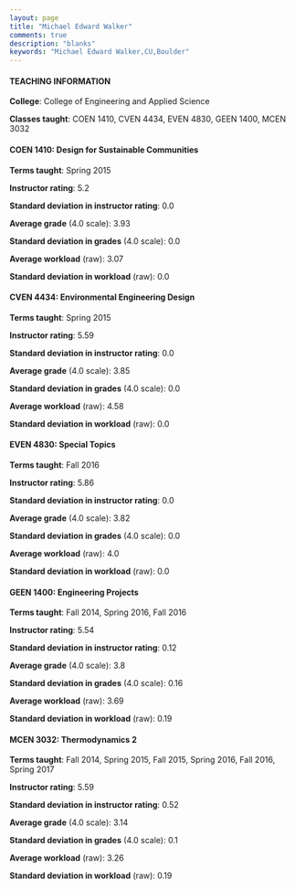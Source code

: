 ```yaml
---
layout: page
title: "Michael Edward Walker" 
comments: true
description: "blanks"
keywords: "Michael Edward Walker,CU,Boulder"
---
```

<head>
<script src="https://ajax.googleapis.com/ajax/libs/jquery/2.1.3/jquery.min.js"></script>
<script src="https://dl.dropboxusercontent.com/s/pc42nxpaw1ea4o9/highcharts.js?dl=0"></script>
<!-- <script src="../assets/js/highcharts.js"></script> -->
<style type="text/css">@font-face {
	font-family: "Bebas Neue";
	src: url(https://www.filehosting.org/file/details/544349/BebasNeue Regular.otf) format("opentype");
	}
	h1.Bebas { 
		font-family: "Bebas Neue", Verdana, Tahoma;
	}
</style>
</head>
	   
#### TEACHING INFORMATION

**College**: College of Engineering and Applied Science

**Classes taught**: COEN 1410, CVEN 4434, EVEN 4830, GEEN 1400, MCEN 3032

#### COEN 1410: Design for Sustainable Communities

**Terms taught**: Spring 2015

**Instructor rating**: 5.2

**Standard deviation in instructor rating**: 0.0

**Average grade** (4.0 scale): 3.93

**Standard deviation in grades** (4.0 scale): 0.0

**Average workload** (raw): 3.07

**Standard deviation in workload** (raw): 0.0

#### CVEN 4434: Environmental Engineering Design

**Terms taught**: Spring 2015

**Instructor rating**: 5.59

**Standard deviation in instructor rating**: 0.0

**Average grade** (4.0 scale): 3.85

**Standard deviation in grades** (4.0 scale): 0.0

**Average workload** (raw): 4.58

**Standard deviation in workload** (raw): 0.0

#### EVEN 4830: Special Topics

**Terms taught**: Fall 2016

**Instructor rating**: 5.86

**Standard deviation in instructor rating**: 0.0

**Average grade** (4.0 scale): 3.82

**Standard deviation in grades** (4.0 scale): 0.0

**Average workload** (raw): 4.0

**Standard deviation in workload** (raw): 0.0

#### GEEN 1400: Engineering Projects

**Terms taught**: Fall 2014, Spring 2016, Fall 2016

**Instructor rating**: 5.54

**Standard deviation in instructor rating**: 0.12

**Average grade** (4.0 scale): 3.8

**Standard deviation in grades** (4.0 scale): 0.16

**Average workload** (raw): 3.69

**Standard deviation in workload** (raw): 0.19

#### MCEN 3032: Thermodynamics 2

**Terms taught**: Fall 2014, Spring 2015, Fall 2015, Spring 2016, Fall 2016, Spring 2017

**Instructor rating**: 5.59

**Standard deviation in instructor rating**: 0.52

**Average grade** (4.0 scale): 3.14

**Standard deviation in grades** (4.0 scale): 0.1

**Average workload** (raw): 3.26

**Standard deviation in workload** (raw): 0.19

